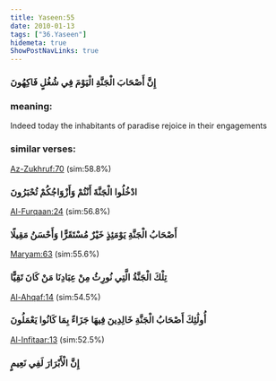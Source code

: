 ```yaml
---
title: Yaseen:55
date: 2010-01-13
tags: ["36.Yaseen"]
hidemeta: true 
ShowPostNavLinks: true 
---
```

### إِنَّ أَصْحَابَ الْجَنَّةِ الْيَوْمَ فِي شُغُلٍ فَاكِهُونَ
### meaning: 
Indeed today the inhabitants of paradise rejoice in their engagements
### similar verses: 

[Az-Zukhruf:70](/43/70) (sim:58.8%)

### ادْخُلُوا الْجَنَّةَ أَنْتُمْ وَأَزْوَاجُكُمْ تُحْبَرُونَ

[Al-Furqaan:24](/25/24) (sim:56.8%)

### أَصْحَابُ الْجَنَّةِ يَوْمَئِذٍ خَيْرٌ مُسْتَقَرًّا وَأَحْسَنُ مَقِيلًا

[Maryam:63](/19/63) (sim:55.6%)

### تِلْكَ الْجَنَّةُ الَّتِي نُورِثُ مِنْ عِبَادِنَا مَنْ كَانَ تَقِيًّا

[Al-Ahqaf:14](/46/14) (sim:54.5%)

### أُولَٰئِكَ أَصْحَابُ الْجَنَّةِ خَالِدِينَ فِيهَا جَزَاءً بِمَا كَانُوا يَعْمَلُونَ

[Al-Infitaar:13](/82/13) (sim:52.5%)

### إِنَّ الْأَبْرَارَ لَفِي نَعِيمٍ
